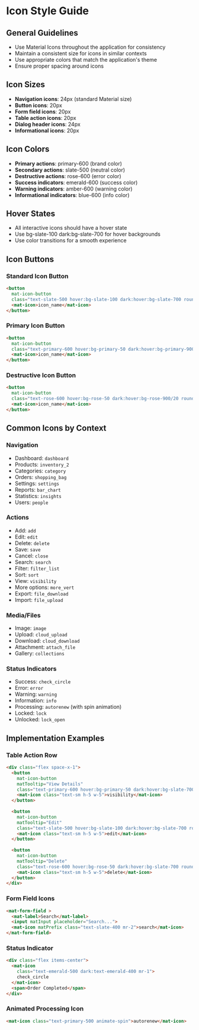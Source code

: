 # Icon Style Guide

## General Guidelines

- Use Material Icons throughout the application for consistency
- Maintain a consistent size for icons in similar contexts
- Use appropriate colors that match the application's theme
- Ensure proper spacing around icons

## Icon Sizes

- **Navigation icons**: 24px (standard Material size)
- **Button icons**: 20px
- **Form field icons**: 20px
- **Table action icons**: 20px
- **Dialog header icons**: 24px
- **Informational icons**: 20px

## Icon Colors

- **Primary actions**: primary-600 (brand color) 
- **Secondary actions**: slate-500 (neutral color)
- **Destructive actions**: rose-600 (error color)
- **Success indicators**: emerald-600 (success color)
- **Warning indicators**: amber-600 (warning color)
- **Informational indicators**: blue-600 (info color)

## Hover States

- All interactive icons should have a hover state
- Use bg-slate-100 dark:bg-slate-700 for hover backgrounds
- Use color transitions for a smooth experience

## Icon Buttons

### Standard Icon Button
```html
<button 
  mat-icon-button 
  class="text-slate-500 hover:bg-slate-100 dark:hover:bg-slate-700 rounded-full transition-colors">
  <mat-icon>icon_name</mat-icon>
</button>
```

### Primary Icon Button
```html
<button 
  mat-icon-button 
  class="text-primary-600 hover:bg-primary-50 dark:hover:bg-primary-900/20 rounded-full transition-colors">
  <mat-icon>icon_name</mat-icon>
</button>
```

### Destructive Icon Button
```html
<button 
  mat-icon-button 
  class="text-rose-600 hover:bg-rose-50 dark:hover:bg-rose-900/20 rounded-full transition-colors">
  <mat-icon>icon_name</mat-icon>
</button>
```

## Common Icons by Context

### Navigation
- Dashboard: `dashboard`
- Products: `inventory_2`
- Categories: `category`
- Orders: `shopping_bag`
- Settings: `settings`
- Reports: `bar_chart`
- Statistics: `insights`
- Users: `people`

### Actions
- Add: `add`
- Edit: `edit`
- Delete: `delete`
- Save: `save`
- Cancel: `close`
- Search: `search`
- Filter: `filter_list`
- Sort: `sort`
- View: `visibility`
- More options: `more_vert`
- Export: `file_download`
- Import: `file_upload`

### Media/Files
- Image: `image`
- Upload: `cloud_upload`
- Download: `cloud_download`
- Attachment: `attach_file`
- Gallery: `collections`

### Status Indicators
- Success: `check_circle`
- Error: `error`
- Warning: `warning`
- Information: `info`
- Processing: `autorenew` (with spin animation)
- Locked: `lock`
- Unlocked: `lock_open`

## Implementation Examples

### Table Action Row
```html
<div class="flex space-x-1">
  <button 
    mat-icon-button
    matTooltip="View Details"
    class="text-primary-600 hover:bg-primary-50 dark:hover:bg-slate-700 rounded-full p-1 transition-colors">
    <mat-icon class="text-sm h-5 w-5">visibility</mat-icon>
  </button>
  
  <button 
    mat-icon-button
    matTooltip="Edit"
    class="text-slate-500 hover:bg-slate-100 dark:hover:bg-slate-700 rounded-full p-1 transition-colors">
    <mat-icon class="text-sm h-5 w-5">edit</mat-icon>
  </button>
  
  <button 
    mat-icon-button
    matTooltip="Delete"
    class="text-rose-600 hover:bg-rose-50 dark:hover:bg-slate-700 rounded-full p-1 transition-colors">
    <mat-icon class="text-sm h-5 w-5">delete</mat-icon>
  </button>
</div>
```

### Form Field Icons
```html
<mat-form-field >
  <mat-label>Search</mat-label>
  <input matInput placeholder="Search...">
  <mat-icon matPrefix class="text-slate-400 mr-2">search</mat-icon>
</mat-form-field>
```

### Status Indicator
```html
<div class="flex items-center">
  <mat-icon 
    class="text-emerald-500 dark:text-emerald-400 mr-1">
    check_circle
  </mat-icon>
  <span>Order Completed</span>
</div>
```

### Animated Processing Icon
```html
<mat-icon class="text-primary-500 animate-spin">autorenew</mat-icon>
```